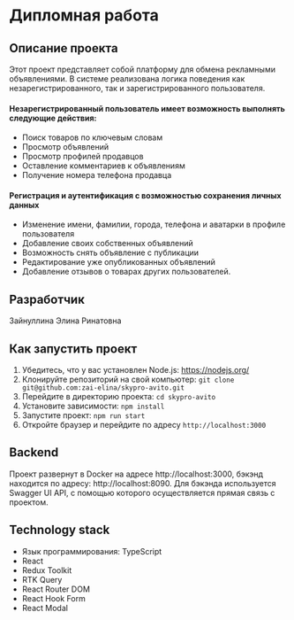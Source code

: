 # Дипломная работа

## Описание проекта

Этот проект представляет собой платформу для обмена рекламными объявлениями. В системе реализована логика поведения как незарегистрированного, так и зарегистрированного пользователя.

#### Незарегистрированный пользователь имеет возможность выполнять следующие действия:

- Поиск товаров по ключевым словам
- Просмотр объявлений
- Просмотр профилей продавцов
- Оставление комментариев к объявлениям
- Получение номера телефона продавца

#### Регистрация и аутентификация с возможностью сохранения личных данных

- Изменение имени, фамилии, города, телефона и аватарки в профиле пользователя
- Добавление своих собственных объявлений
- Возможность снять объявление с публикации
- Редактирование уже опубликованных объявлений
- Добавление отзывов о товарах других пользователей.

## Разработчик

Зайнуллина Элина Ринатовна

## Как запустить проект

1. Убедитесь, что у вас установлен Node.js: https://nodejs.org/
2. Клонируйте репозиторий на свой компьютер: `git clone git@github.com:zai-elina/skypro-avito.git`
3. Перейдите в директорию проекта: `cd skypro-avito`
4. Установите зависимости: `npm install`
5. Запустите проект: `npm run start`
6. Откройте браузер и перейдите по адресу `http://localhost:3000`

## Backend

Проект развернут в Docker на адресе http://localhost:3000, бэкэнд находится по адресу: http://localhost:8090. Для бэкэнда используется Swagger UI API, с помощью которого осуществляется прямая связь с проектом.

## Technology stack

- Язык программирования: TypeScript
- React
- Redux Toolkit
- RTK Query
- React Router DOM
- React Hook Form
- React Modal
